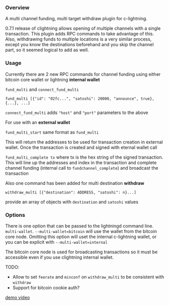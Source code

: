 ### Overview

A multi channel funding, multi target withdraw plugin for c-lightning.

0.7.1 release of clightning allows opening of multiple channels with a single transaction.
This plugin adds RPC commands to take advantage of this.  Also, withdrawing funds to multiple
locations is a very similar process, except you know the destinations beforehand and you skip
the channel part, so it seemed logical to add as well.

### Usage

Currently there are 2 new RPC commands for channel funding using either bitcoin core wallet or lightning **internal wallet**

`fund_multi` and `connect_fund_multi`

`fund_multi [{"id": "02fc...", "satoshi": 20000, "announce", true}, {...}, ...]`

`connect_fund_multi` adds `"host"` and `"port"` parameters to the above

For use with an **external wallet**

`fund_multi_start` same format as `fund_multi`

This will return the addresses to be used for transaction creation in external wallet.
Once the transaction is created and signed with eternal wallet call

`fund_multi_complete tx` where tx is the hex string of the signed transaction.
This will line up the addresses and index in the transaction and complete channel funding (internal call to `fundchannel_complete`)
and broadcast the transaction

Also one command has been added for multi destination **withdraw**

`withdraw_multi [{"destination": ADDRESS, "satoshi": n}...]`

provide an array of objects with `destination` and `satoshi` values

### Options

There is one option that can be passed to the lightningd command line. `multi-wallet`.  `--multi-wallet=bitcoin` will use the wallet from the bitcoin core node.  Omitting this option will uset the internal c-lightning wallet, or you can be explicit with `--multi-wallet=internal`

The bitcoin core node is used for broadcasting transactions so it must be accessible even if you use clightning internal wallet.

TODO:
* Allow to set `feerate` and `minconf` on `withdraw_multi` to be consistent with `withdraw`
* Support for bitcoin cookie auth?

[demo video](https://www.youtube.com/watch?v=exDYLpTncng&feature=youtu.be)